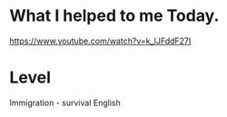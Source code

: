 # What I helped to me Today. 
https://www.youtube.com/watch?v=k_lJFddF27I 

# Level
Immigration - survival English
